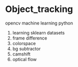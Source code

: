 # Object_tracking
opencv machine learning python 
1. learning sklearn datasets
2. frame difference
3. colorspace
4. bg subtractor
5. camshift
6. optical flow

